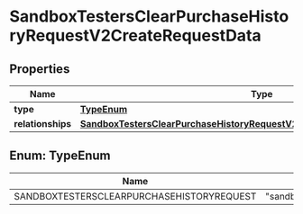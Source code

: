 

# SandboxTestersClearPurchaseHistoryRequestV2CreateRequestData


## Properties

| Name | Type | Description | Notes |
|------------ | ------------- | ------------- | -------------|
|**type** | [**TypeEnum**](#TypeEnum) |  |  |
|**relationships** | [**SandboxTestersClearPurchaseHistoryRequestV2CreateRequestDataRelationships**](SandboxTestersClearPurchaseHistoryRequestV2CreateRequestDataRelationships.md) |  |  |



## Enum: TypeEnum

| Name | Value |
|---- | -----|
| SANDBOXTESTERSCLEARPURCHASEHISTORYREQUEST | &quot;sandboxTestersClearPurchaseHistoryRequest&quot; |



